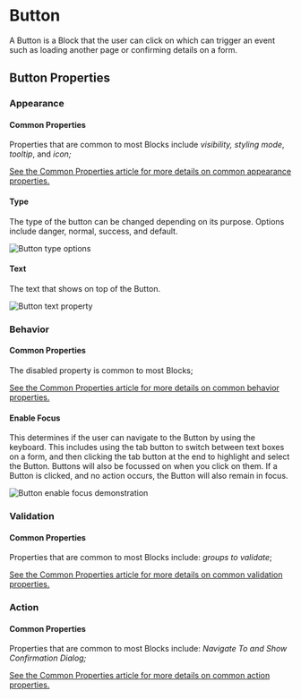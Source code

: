# Button

A Button is a Block that the user can click on which can trigger an event such as loading another page or confirming details on a form.

## Button Properties

### Appearance

#### Common Properties

Properties that are common to most Blocks include _visibility, styling mode_, _tooltip_, and _icon;_

[See the Common Properties article for more details on common appearance properties.](../common-properties.md#appearance)

#### Type

The type of the button can be changed depending on its purpose. Options include danger, normal, success, and default.

![Button type options](../images/button-type.png)

#### Text

The text that shows on top of the Button.

![Button text property](../images/button-text.png)

### Behavior

#### Common Properties

The disabled property is common to most Blocks;

[See the Common Properties article for more details on common behavior properties.](../common-properties.md#behavior)

#### Enable Focus

This determines if the user can navigate to the Button by using the keyboard. This includes using the tab button to switch between text boxes on a form, and then clicking the tab button at the end to highlight and select the Button. Buttons will also be focussed on when you click on them. If a Button is clicked, and no action occurs, the Button will also remain in focus.

![Button enable focus demonstration](../images/button-enable-focus.gif)

### Validation

#### Common Properties

Properties that are common to most Blocks include: _groups to validate_;

[See the Common Properties article for more details on common validation properties.](../common-properties.md#validation)

### Action

#### Common Properties

Properties that are common to most Blocks include: _Navigate To and Show Confirmation Dialog;_

[See the Common Properties article for more details on common action properties.](../common-properties.md#action)
